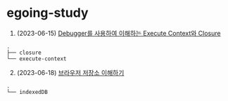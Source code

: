 # egoing-study

1. (2023-06-15) [Debugger를 사용하여 이해하는 Execute Context와 Closure](https://www.notion.so/link717/JavaScript-Debugger-Execute-Context-Closure-6d67c7d268c74d28b4534f43db5b471c)

```
.
├── closure
└── execute-context
```

2. (2023-06-18) [브라우저 저장소 이해하기](https://www.notion.so/link717/Browser-091a9bf76e9d45f38bb8bb43cedb7efd)

```
.
└── indexedDB
```
